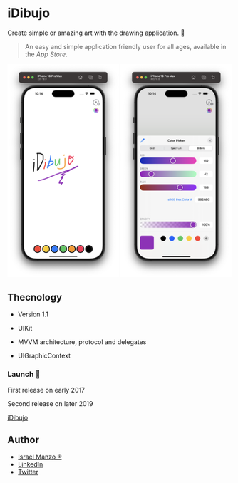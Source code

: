 # iDibujo
Create simple or amazing art with the drawing application. :iphone:

> An easy and simple application friendly user for all ages, available in the _App Store_.

<p align="center">
<img src="img/one.png" width="250"> <img src="img/two.png" width="250">
</p>

## Thecnology

- Version 1.1

- UIKit

- MVVM architecture, protocol and delegates

- UIGraphicContext

### Launch :rocket:
First release on early 2017

Second release on later 2019

[iDibujo](https://apps.apple.com/us/app/idibujo/id1237783038)

## Author
-  [Israel Manzo ®](http://israelmanzo.com)
- [LinkedIn](https://www.linkedin.com/in/israel-manzo/) 
- [Twitter](https://twitter.com/israman30)
